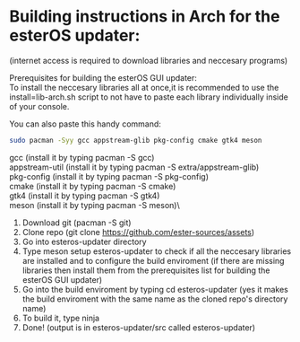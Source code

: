 # Building instructions in Arch for the esterOS updater:
(internet access is required to download libraries and neccesary programs)

Prerequisites for building the esterOS GUI updater:\
To install the neccesary libraries all at once,it is recommended to use the install=lib-arch.sh script to not have to paste each library individually inside of your console.

You can also paste this handy command:
```bash
sudo pacman -Syy gcc appstream-glib pkg-config cmake gtk4 meson
```

gcc (install it by typing pacman -S gcc)\
appstream-util (install it by typing pacman -S extra/appstream-glib)\
pkg-config (install it by typing pacman -S pkg-config)\
cmake (install it by typing pacman -S cmake)\
gtk4 (install it by typing pacman -S gtk4)\
meson (install it by typing pacman -S meson)\

1. Download git (pacman -S git)
2. Clone repo (git clone https://github.com/ester-sources/assets)
3. Go into esteros-updater directory
4. Type meson setup esteros-updater to check if all the neccesary libraries are installed and to configure the build enviroment (if there are missing libraries then install them from the prerequisites list for building the esterOS GUI updater)
5. Go into the build enviroment by typing cd esteros-updater (yes it makes the build enviroment with the same name as the cloned repo's directory name)
6. To build it, type ninja
7. Done! (output is in esteros-updater/src called esteros-updater)
